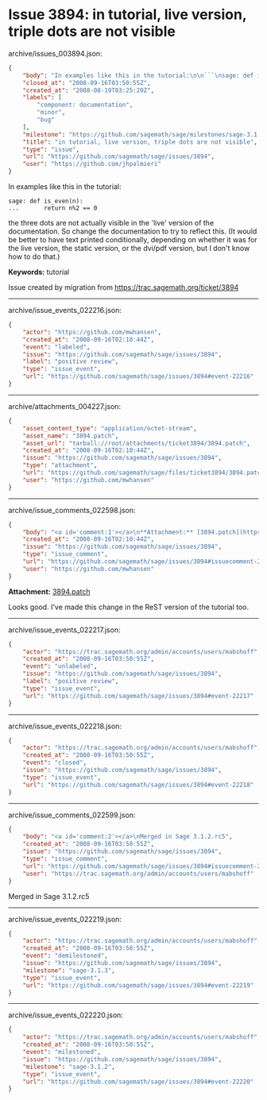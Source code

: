 # Issue 3894: in tutorial, live version, triple dots are not visible

archive/issues_003894.json:
```json
{
    "body": "In examples like this in the tutorial:\n\n```\nsage: def is_even(n):\n...       return n%2 == 0\n```\nthe three dots are not actually visible in the 'live' version of the documentation.  So change the documentation to try to reflect this.  (It would be better to have text printed conditionally, depending on whether it was for the live version, the static version, or the dvi/pdf version, but I don't know how to do that.)\n\n\n\n**Keywords:** tutorial\n\nIssue created by migration from https://trac.sagemath.org/ticket/3894\n\n",
    "closed_at": "2008-09-16T03:50:55Z",
    "created_at": "2008-08-19T03:25:20Z",
    "labels": [
        "component: documentation",
        "minor",
        "bug"
    ],
    "milestone": "https://github.com/sagemath/sage/milestones/sage-3.1.2",
    "title": "in tutorial, live version, triple dots are not visible",
    "type": "issue",
    "url": "https://github.com/sagemath/sage/issues/3894",
    "user": "https://github.com/jhpalmieri"
}
```
In examples like this in the tutorial:

```
sage: def is_even(n):
...       return n%2 == 0
```
the three dots are not actually visible in the 'live' version of the documentation.  So change the documentation to try to reflect this.  (It would be better to have text printed conditionally, depending on whether it was for the live version, the static version, or the dvi/pdf version, but I don't know how to do that.)



**Keywords:** tutorial

Issue created by migration from https://trac.sagemath.org/ticket/3894





---

archive/issue_events_022216.json:
```json
{
    "actor": "https://github.com/mwhansen",
    "created_at": "2008-09-16T02:10:44Z",
    "event": "labeled",
    "issue": "https://github.com/sagemath/sage/issues/3894",
    "label": "positive review",
    "type": "issue_event",
    "url": "https://github.com/sagemath/sage/issues/3894#event-22216"
}
```



---

archive/attachments_004227.json:
```json
{
    "asset_content_type": "application/octet-stream",
    "asset_name": "3894.patch",
    "asset_url": "tarball://root/attachments/ticket3894/3894.patch",
    "created_at": "2008-09-16T02:10:44Z",
    "issue": "https://github.com/sagemath/sage/issues/3894",
    "type": "attachment",
    "url": "https://github.com/sagemath/sage/files/ticket3894/3894.patch",
    "user": "https://github.com/mwhansen"
}
```



---

archive/issue_comments_022598.json:
```json
{
    "body": "<a id='comment:1'></a>\n**Attachment:** [3894.patch](https://github.com/sagemath/sage/files/ticket3894/3894.patch)\n\nLooks good.  I've made this change in the ReST version of the tutorial too.",
    "created_at": "2008-09-16T02:10:44Z",
    "issue": "https://github.com/sagemath/sage/issues/3894",
    "type": "issue_comment",
    "url": "https://github.com/sagemath/sage/issues/3894#issuecomment-22598",
    "user": "https://github.com/mwhansen"
}
```

<a id='comment:1'></a>
**Attachment:** [3894.patch](https://github.com/sagemath/sage/files/ticket3894/3894.patch)

Looks good.  I've made this change in the ReST version of the tutorial too.



---

archive/issue_events_022217.json:
```json
{
    "actor": "https://trac.sagemath.org/admin/accounts/users/mabshoff",
    "created_at": "2008-09-16T03:50:55Z",
    "event": "unlabeled",
    "issue": "https://github.com/sagemath/sage/issues/3894",
    "label": "positive review",
    "type": "issue_event",
    "url": "https://github.com/sagemath/sage/issues/3894#event-22217"
}
```



---

archive/issue_events_022218.json:
```json
{
    "actor": "https://trac.sagemath.org/admin/accounts/users/mabshoff",
    "created_at": "2008-09-16T03:50:55Z",
    "event": "closed",
    "issue": "https://github.com/sagemath/sage/issues/3894",
    "type": "issue_event",
    "url": "https://github.com/sagemath/sage/issues/3894#event-22218"
}
```



---

archive/issue_comments_022599.json:
```json
{
    "body": "<a id='comment:2'></a>\nMerged in Sage 3.1.2.rc5",
    "created_at": "2008-09-16T03:50:55Z",
    "issue": "https://github.com/sagemath/sage/issues/3894",
    "type": "issue_comment",
    "url": "https://github.com/sagemath/sage/issues/3894#issuecomment-22599",
    "user": "https://trac.sagemath.org/admin/accounts/users/mabshoff"
}
```

<a id='comment:2'></a>
Merged in Sage 3.1.2.rc5



---

archive/issue_events_022219.json:
```json
{
    "actor": "https://trac.sagemath.org/admin/accounts/users/mabshoff",
    "created_at": "2008-09-16T03:50:55Z",
    "event": "demilestoned",
    "issue": "https://github.com/sagemath/sage/issues/3894",
    "milestone": "sage-3.1.3",
    "type": "issue_event",
    "url": "https://github.com/sagemath/sage/issues/3894#event-22219"
}
```



---

archive/issue_events_022220.json:
```json
{
    "actor": "https://trac.sagemath.org/admin/accounts/users/mabshoff",
    "created_at": "2008-09-16T03:50:55Z",
    "event": "milestoned",
    "issue": "https://github.com/sagemath/sage/issues/3894",
    "milestone": "sage-3.1.2",
    "type": "issue_event",
    "url": "https://github.com/sagemath/sage/issues/3894#event-22220"
}
```
